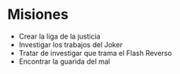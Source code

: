 # Misiones

* Crear la liga de la justicia
* Investigar los trabajos del Joker
* Tratar de investigar que trama el Flash Reverso
* Encontrar la guarida del mal
